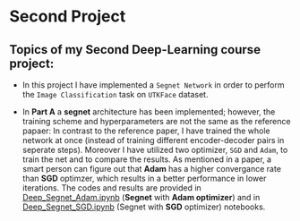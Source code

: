 # Second Project
 ## Topics of my Second **Deep-Learning** course project:
* In this project I have implemented a `Segnet Network` in order to perform the `Image Classification` task on `UTKFace` dataset.
    
* In **Part A** a **segnet** architecture has been implemented; however, the training scheme and hyperparameters are not the same as the reference papaer: In contrast to the reference paper, I have trained the whole network at once (instead of training different encoder-decoder pairs in seperate steps). Moreover I have utilized two optimizer, `SGD` and `Adam`, to train the net and to compare the results. As mentioned in a paper, a smart person can figure out that **Adam** has a higher convergance rate than **SGD** optimzer, which results in a better performance in lower iterations. The codes and results are provided in [Deep_Segnet_Adam.ipynb](https://github.com/ARokni/Deep-Learning/blob/main/Project%202/PartA/Deep_Hw2_000215_PartA_Res_Final2_1635_SGD(3).ipynb) (**Segnet** with **Adam optimizer**) and in [Deep_Segnet_SGD.ipynb](https://colab.research.google.com/drive/1_lIpVqAC-IXXJSWKkHV1CzQYTtiOGBJb) (Segnet with **SGD** optimizer) notebooks.